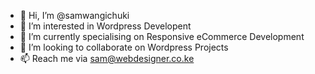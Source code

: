 - 👋 Hi, I’m @samwangichuki
- 👀 I’m interested in Wordpress Developent
- 🌱 I’m currently specialising on Responsive eCommerce Development
- 💞️ I’m looking to collaborate on Wordpress Projects
- 📫 Reach me via sam@webdesigner.co.ke

<!---
samwangichuki/samwangichuki is a ✨ special ✨ repository because its `README.md` (this file) appears on your GitHub profile.
You can click the Preview link to take a look at your changes.
--->
